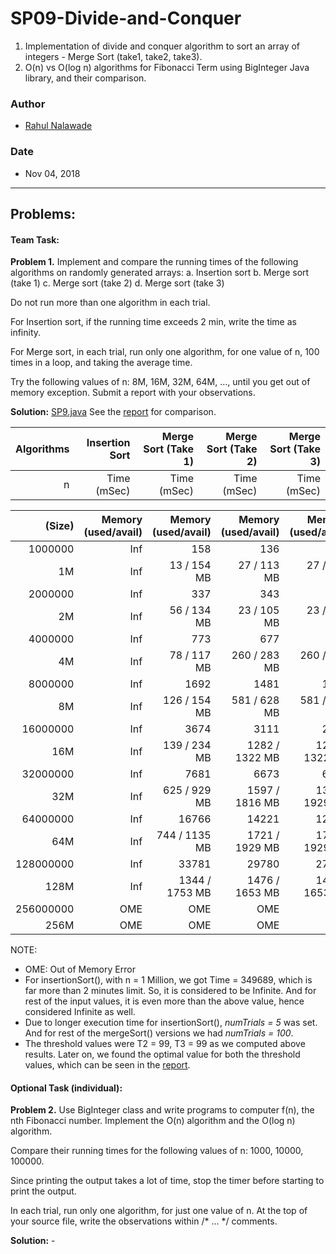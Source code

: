 # SP09-Divide-and-Conquer
1. Implementation of divide and conquer algorithm to sort an array of integers - Merge Sort (take1, take2, take3). 
2. O(n) vs O(log n) algorithms for Fibonacci Term using BigInteger Java library, and their comparison. 

### Author
* [Rahul Nalawade](https://github.com/rahul1947)

### Date
* Nov 04, 2018

_______________________________________________________________________________
## Problems:

#### Team Task: 

**Problem 1.**
   Implement and compare the running times of the following algorithms on 
   randomly generated arrays: 
   a. Insertion sort 
   b. Merge sort (take 1)
   c. Merge sort (take 2) 
   d. Merge sort (take 3)
   
   Do not run more than one algorithm in each trial.
   
   For Insertion sort, if the running time exceeds 2 min, write the time as infinity.
   
   For Merge sort, in each trial, run only one algorithm, for one value of n, 100 times
   in a loop, and taking the average time. 
   
   Try the following values of n: 8M, 16M, 32M, 64M, ..., until you get out of memory exception.
   Submit a report with your observations.

**Solution:** [SP9.java](https://github.com/rahul1947/SP09-Divide-and-Conquer/blob/master/SP9.java) 
   See the [report](https://github.com/rahul1947/SP09-Divide-and-Conquer/blob/master/sp9.pdf) for comparison.



| Algorithms |      Insertion Sort | Merge Sort (Take 1) | Merge Sort (Take 2) | Merge Sort (Take 3) | 
|-----------:|--------------------:|--------------------:|--------------------:|--------------------:| 
|     n      |         Time (mSec) |         Time (mSec) |         Time (mSec) |         Time (mSec) |








|  (Size)    | Memory (used/avail) | Memory (used/avail) | Memory (used/avail) | Memory (used/avail) |
|-----------:|--------------------:|--------------------:|--------------------:|--------------------:| 
|    1000000 |                 Inf |                 158 |                 136 |                 107 |
|         1M |                 Inf |         13 / 154 MB |         27 / 113 MB |         27 / 113 MB |
|    2000000 |                 Inf |                 337 |                 343 |                 239 |
|         2M |                 Inf |         56 / 134 MB |         23 / 105 MB |         23 / 105 MB |
|    4000000 |                 Inf |                 773 |                 677 |                 569 |
|         4M |                 Inf |         78 / 117 MB |        260 / 283 MB |        260 / 283 MB |
|    8000000 |                 Inf |                1692 |                1481 |                1295 |
|         8M |                 Inf |        126 / 154 MB |        581 / 628 MB |        581 / 628 MB |
|   16000000 |                 Inf |                3674 |                3111 |                2793 |
|        16M |                 Inf |        139 / 234 MB |      1282 / 1322 MB |      1282 / 1322 MB |
|   32000000 |                 Inf |                7681 |                6673 |                6048 |
|        32M |                 Inf |        625 / 929 MB |      1597 / 1816 MB |      1355 / 1929 MB |
|   64000000 |                 Inf |               16766 |               14221 |               12475 |
|        64M |                 Inf |       744 / 1135 MB |      1721 / 1929 MB |      1721 / 1929 MB |
|  128000000 |                 Inf |               33781 |               29780 |               27254 |
|       128M |                 Inf |      1344 / 1753 MB |      1476 / 1653 MB |      1476 / 1653 MB |
|  256000000 |                 OME |                 OME |                 OME |                 OME |
|       256M |                 OME |                 OME |                 OME |                 OME |


NOTE:
- OME: Out of Memory Error
- For insertionSort(), with n = 1 Million, we got Time = 349689, which is far more than 2 minutes limit. So, it is considered to be Infinite. And for rest of the input values, it is even more than the above value, hence considered Infinite as well.
- Due to longer execution time for insertionSort(), *numTrials = 5* was set. And for rest of the mergeSort() versions we had *numTrials = 100*.
- The threshold values were T2 = 99, T3 = 99 as we computed above results. Later on, we found the optimal value for both the threshold values, which can be seen in the [report](https://github.com/rahul1947/SP09-Divide-and-Conquer/blob/master/sp9.pdf). 


#### Optional Task (individual): 

**Problem 2.**
   Use BigInteger class and write programs to computer f(n), the nth Fibonacci number.
   Implement the O(n) algorithm and the O(log n) algorithm. 
   
   Compare their running times for the following values of n: 1000, 10000, 100000. 
   
   Since printing the output takes a lot of time, stop the timer before starting to print the output.
   
   In each trial, run only one algorithm, for just one value of n.
   At the top of your source file, write the observations within /* ... */ comments.

**Solution:** - 